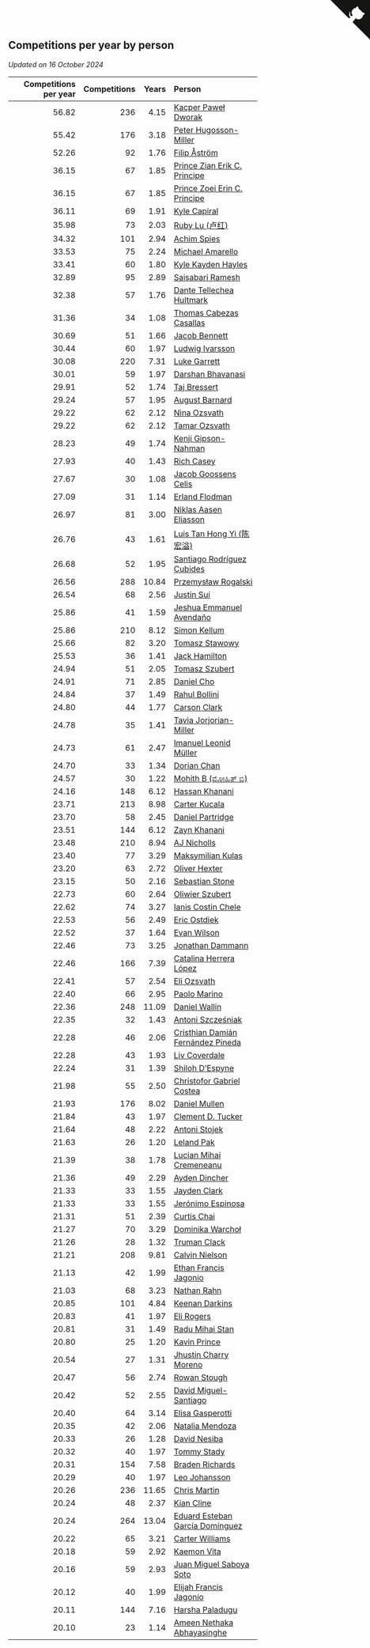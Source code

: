 ## Competitions per year by person

*Updated on 16 October 2024*

| Competitions per year | Competitions | Years | Person |
| ---: | ---: | ---: | :--- |
| 56.82 | 236 | 4.15 | [Kacper Paweł Dworak](https://www.worldcubeassociation.org/persons/2020DWOR01) |
| 55.42 | 176 | 3.18 | [Peter Hugosson-Miller](https://www.worldcubeassociation.org/persons/2021HUGO01) |
| 52.26 | 92 | 1.76 | [Filip Åström](https://www.worldcubeassociation.org/persons/2023ASTR01) |
| 36.15 | 67 | 1.85 | [Prince Zian Erik C. Principe](https://www.worldcubeassociation.org/persons/2022PRIN08) |
| 36.15 | 67 | 1.85 | [Prince Zoei Erin C. Principe](https://www.worldcubeassociation.org/persons/2022PRIN09) |
| 36.11 | 69 | 1.91 | [Kyle Capiral](https://www.worldcubeassociation.org/persons/2022CAPI02) |
| 35.98 | 73 | 2.03 | [Ruby Lu (卢红)](https://www.worldcubeassociation.org/persons/2022LURU01) |
| 34.32 | 101 | 2.94 | [Achim Spies](https://www.worldcubeassociation.org/persons/2021SPIE01) |
| 33.53 | 75 | 2.24 | [Michael Amarello](https://www.worldcubeassociation.org/persons/2022AMAR09) |
| 33.41 | 60 | 1.80 | [Kyle Kayden Hayles](https://www.worldcubeassociation.org/persons/2022HAYL02) |
| 32.89 | 95 | 2.89 | [Saisabari Ramesh](https://www.worldcubeassociation.org/persons/2021RAME01) |
| 32.38 | 57 | 1.76 | [Dante Tellechea Hultmark](https://www.worldcubeassociation.org/persons/2023HULT01) |
| 31.36 | 34 | 1.08 | [Thomas Cabezas Casallas](https://www.worldcubeassociation.org/persons/2023CASA08) |
| 30.69 | 51 | 1.66 | [Jacob Bennett](https://www.worldcubeassociation.org/persons/2023BENN04) |
| 30.44 | 60 | 1.97 | [Ludwig Ivarsson](https://www.worldcubeassociation.org/persons/2022IVAR01) |
| 30.08 | 220 | 7.31 | [Luke Garrett](https://www.worldcubeassociation.org/persons/2017GARR05) |
| 30.01 | 59 | 1.97 | [Darshan Bhavanasi](https://www.worldcubeassociation.org/persons/2022BHAV01) |
| 29.91 | 52 | 1.74 | [Taj Bressert](https://www.worldcubeassociation.org/persons/2023BRES01) |
| 29.24 | 57 | 1.95 | [August Barnard](https://www.worldcubeassociation.org/persons/2022BARN21) |
| 29.22 | 62 | 2.12 | [Nina Ozsvath](https://www.worldcubeassociation.org/persons/2022OZSV03) |
| 29.22 | 62 | 2.12 | [Tamar Ozsvath](https://www.worldcubeassociation.org/persons/2022OZSV04) |
| 28.23 | 49 | 1.74 | [Kenji Gipson-Nahman](https://www.worldcubeassociation.org/persons/2023GIPS01) |
| 27.93 | 40 | 1.43 | [Rich Casey](https://www.worldcubeassociation.org/persons/2023CASE06) |
| 27.67 | 30 | 1.08 | [Jacob Goossens Celis](https://www.worldcubeassociation.org/persons/2023CELI06) |
| 27.09 | 31 | 1.14 | [Erland Flodman](https://www.worldcubeassociation.org/persons/2023FLOD01) |
| 26.97 | 81 | 3.00 | [Niklas Aasen Eliasson](https://www.worldcubeassociation.org/persons/2021ELIA01) |
| 26.76 | 43 | 1.61 | [Luis Tan Hong Yi (陈宏溢)](https://www.worldcubeassociation.org/persons/2023YILU01) |
| 26.68 | 52 | 1.95 | [Santiago Rodríguez Cubides](https://www.worldcubeassociation.org/persons/2022CUBI01) |
| 26.56 | 288 | 10.84 | [Przemysław Rogalski](https://www.worldcubeassociation.org/persons/2013ROGA02) |
| 26.54 | 68 | 2.56 | [Justin Sui](https://www.worldcubeassociation.org/persons/2022SUIJ01) |
| 25.86 | 41 | 1.59 | [Jeshua Emmanuel Avendaño](https://www.worldcubeassociation.org/persons/2023AVEN01) |
| 25.86 | 210 | 8.12 | [Simon Kellum](https://www.worldcubeassociation.org/persons/2016KELL12) |
| 25.66 | 82 | 3.20 | [Tomasz Stawowy](https://www.worldcubeassociation.org/persons/2021STAW01) |
| 25.53 | 36 | 1.41 | [Jack Hamilton](https://www.worldcubeassociation.org/persons/2023HAMI08) |
| 24.94 | 51 | 2.05 | [Tomasz Szubert](https://www.worldcubeassociation.org/persons/2022SZUB02) |
| 24.91 | 71 | 2.85 | [Daniel Cho](https://www.worldcubeassociation.org/persons/2021CHOD01) |
| 24.84 | 37 | 1.49 | [Rahul Bollini](https://www.worldcubeassociation.org/persons/2023BOLL01) |
| 24.80 | 44 | 1.77 | [Carson Clark](https://www.worldcubeassociation.org/persons/2023CLAR02) |
| 24.78 | 35 | 1.41 | [Tavia Jorjorian-Miller](https://www.worldcubeassociation.org/persons/2023JORJ01) |
| 24.73 | 61 | 2.47 | [Imanuel Leonid Müller](https://www.worldcubeassociation.org/persons/2022MULL02) |
| 24.70 | 33 | 1.34 | [Dorian Chan](https://www.worldcubeassociation.org/persons/2023DORI01) |
| 24.57 | 30 | 1.22 | [Mohith B (ಮೋಹಿತ್ ಬಿ)](https://www.worldcubeassociation.org/persons/2023BMOH01) |
| 24.16 | 148 | 6.12 | [Hassan Khanani](https://www.worldcubeassociation.org/persons/2018KHAN26) |
| 23.71 | 213 | 8.98 | [Carter Kucala](https://www.worldcubeassociation.org/persons/2015KUCA01) |
| 23.70 | 58 | 2.45 | [Daniel Partridge](https://www.worldcubeassociation.org/persons/2022PART02) |
| 23.51 | 144 | 6.12 | [Zayn Khanani](https://www.worldcubeassociation.org/persons/2018KHAN28) |
| 23.48 | 210 | 8.94 | [AJ Nicholls](https://www.worldcubeassociation.org/persons/2015NICH04) |
| 23.40 | 77 | 3.29 | [Maksymilian Kulas](https://www.worldcubeassociation.org/persons/2021KULA02) |
| 23.20 | 63 | 2.72 | [Oliver Hexter](https://www.worldcubeassociation.org/persons/2022HEXT01) |
| 23.15 | 50 | 2.16 | [Sebastian Stone](https://www.worldcubeassociation.org/persons/2022STON09) |
| 22.73 | 60 | 2.64 | [Oliwier Szubert](https://www.worldcubeassociation.org/persons/2022SZUB01) |
| 22.62 | 74 | 3.27 | [Ianis Costin Chele](https://www.worldcubeassociation.org/persons/2021CHEL01) |
| 22.53 | 56 | 2.49 | [Eric Ostdiek](https://www.worldcubeassociation.org/persons/2022OSTD01) |
| 22.52 | 37 | 1.64 | [Evan Wilson](https://www.worldcubeassociation.org/persons/2023WILS11) |
| 22.46 | 73 | 3.25 | [Jonathan Dammann](https://www.worldcubeassociation.org/persons/2021DAMM01) |
| 22.46 | 166 | 7.39 | [Catalina Herrera López](https://www.worldcubeassociation.org/persons/2017LOPE31) |
| 22.41 | 57 | 2.54 | [Eli Ozsvath](https://www.worldcubeassociation.org/persons/2022OZSV01) |
| 22.40 | 66 | 2.95 | [Paolo Marino](https://www.worldcubeassociation.org/persons/2021MARI04) |
| 22.36 | 248 | 11.09 | [Daniel Wallin](https://www.worldcubeassociation.org/persons/2013WALL03) |
| 22.35 | 32 | 1.43 | [Antoni Szcześniak](https://www.worldcubeassociation.org/persons/2023SZCZ04) |
| 22.28 | 46 | 2.06 | [Cristhian Damián Fernández Pineda](https://www.worldcubeassociation.org/persons/2022PINE05) |
| 22.28 | 43 | 1.93 | [Liv Coverdale](https://www.worldcubeassociation.org/persons/2022COVE02) |
| 22.24 | 31 | 1.39 | [Shiloh D’Espyne](https://www.worldcubeassociation.org/persons/2023DESP01) |
| 21.98 | 55 | 2.50 | [Christofor Gabriel Costea](https://www.worldcubeassociation.org/persons/2022COST03) |
| 21.93 | 176 | 8.02 | [Daniel Mullen](https://www.worldcubeassociation.org/persons/2016MULL04) |
| 21.84 | 43 | 1.97 | [Clement D. Tucker](https://www.worldcubeassociation.org/persons/2022TUCK09) |
| 21.64 | 48 | 2.22 | [Antoni Stojek](https://www.worldcubeassociation.org/persons/2022STOJ03) |
| 21.63 | 26 | 1.20 | [Leland Pak](https://www.worldcubeassociation.org/persons/2023PAKL02) |
| 21.39 | 38 | 1.78 | [Lucian Mihai Cremeneanu](https://www.worldcubeassociation.org/persons/2023CREM01) |
| 21.36 | 49 | 2.29 | [Ayden Dincher](https://www.worldcubeassociation.org/persons/2022DINC01) |
| 21.33 | 33 | 1.55 | [Jayden Clark](https://www.worldcubeassociation.org/persons/2023CLAR13) |
| 21.33 | 33 | 1.55 | [Jerónimo Espinosa](https://www.worldcubeassociation.org/persons/2023ESPI07) |
| 21.31 | 51 | 2.39 | [Curtis Chai](https://www.worldcubeassociation.org/persons/2022CHAI02) |
| 21.27 | 70 | 3.29 | [Dominika Warchoł](https://www.worldcubeassociation.org/persons/2021WARC01) |
| 21.26 | 28 | 1.32 | [Truman Clack](https://www.worldcubeassociation.org/persons/2023CLAC02) |
| 21.21 | 208 | 9.81 | [Calvin Nielson](https://www.worldcubeassociation.org/persons/2014NIEL03) |
| 21.13 | 42 | 1.99 | [Ethan Francis Jagonio](https://www.worldcubeassociation.org/persons/2022JAGO03) |
| 21.03 | 68 | 3.23 | [Nathan Rahn](https://www.worldcubeassociation.org/persons/2021RAHN01) |
| 20.85 | 101 | 4.84 | [Keenan Darkins](https://www.worldcubeassociation.org/persons/2019DARK02) |
| 20.83 | 41 | 1.97 | [Eli Rogers](https://www.worldcubeassociation.org/persons/2022ROGE05) |
| 20.81 | 31 | 1.49 | [Radu Mihai Stan](https://www.worldcubeassociation.org/persons/2023STAN09) |
| 20.80 | 25 | 1.20 | [Kavin Prince](https://www.worldcubeassociation.org/persons/2023PRIN02) |
| 20.54 | 27 | 1.31 | [Jhustin Charry Moreno](https://www.worldcubeassociation.org/persons/2023MORE20) |
| 20.47 | 56 | 2.74 | [Rowan Stough](https://www.worldcubeassociation.org/persons/2022STOU01) |
| 20.42 | 52 | 2.55 | [David Miguel-Santiago](https://www.worldcubeassociation.org/persons/2022MIGU02) |
| 20.40 | 64 | 3.14 | [Elisa Gasperotti](https://www.worldcubeassociation.org/persons/2021GASP01) |
| 20.35 | 42 | 2.06 | [Natalia Mendoza](https://www.worldcubeassociation.org/persons/2022MEND24) |
| 20.33 | 26 | 1.28 | [David Nesiba](https://www.worldcubeassociation.org/persons/2023NESI01) |
| 20.32 | 40 | 1.97 | [Tommy Stady](https://www.worldcubeassociation.org/persons/2022STAD01) |
| 20.31 | 154 | 7.58 | [Braden Richards](https://www.worldcubeassociation.org/persons/2017RICH02) |
| 20.29 | 40 | 1.97 | [Leo Johansson](https://www.worldcubeassociation.org/persons/2022JOHA08) |
| 20.26 | 236 | 11.65 | [Chris Martin](https://www.worldcubeassociation.org/persons/2013MART03) |
| 20.24 | 48 | 2.37 | [Kian Cline](https://www.worldcubeassociation.org/persons/2022CLIN01) |
| 20.24 | 264 | 13.04 | [Eduard Esteban García Domínguez](https://www.worldcubeassociation.org/persons/2011EDUA01) |
| 20.22 | 65 | 3.21 | [Carter Williams](https://www.worldcubeassociation.org/persons/2021WILL06) |
| 20.18 | 59 | 2.92 | [Kaemon Vita](https://www.worldcubeassociation.org/persons/2021VITA01) |
| 20.16 | 59 | 2.93 | [Juan Miguel Saboya Soto](https://www.worldcubeassociation.org/persons/2021SOTO01) |
| 20.12 | 40 | 1.99 | [Elijah Francis Jagonio](https://www.worldcubeassociation.org/persons/2022JAGO02) |
| 20.11 | 144 | 7.16 | [Harsha Paladugu](https://www.worldcubeassociation.org/persons/2017PALA08) |
| 20.10 | 23 | 1.14 | [Ameen Nethaka Abhayasinghe](https://www.worldcubeassociation.org/persons/2023ABHA02) |


<a href="https://github.com/jonatanklosko/wca_statistics" class="github-corner" aria-label="View source on Github"><svg width="80" height="80" viewBox="0 0 250 250" style="fill:#151513; color:#fff; position: absolute; top: 0; border: 0; right: 0;" aria-hidden="true"><path d="M0,0 L115,115 L130,115 L142,142 L250,250 L250,0 Z"></path><path d="M128.3,109.0 C113.8,99.7 119.0,89.6 119.0,89.6 C122.0,82.7 120.5,78.6 120.5,78.6 C119.2,72.0 123.4,76.3 123.4,76.3 C127.3,80.9 125.5,87.3 125.5,87.3 C122.9,97.6 130.6,101.9 134.4,103.2" fill="currentColor" style="transform-origin: 130px 106px;" class="octo-arm"></path><path d="M115.0,115.0 C114.9,115.1 118.7,116.5 119.8,115.4 L133.7,101.6 C136.9,99.2 139.9,98.4 142.2,98.6 C133.8,88.0 127.5,74.4 143.8,58.0 C148.5,53.4 154.0,51.2 159.7,51.0 C160.3,49.4 163.2,43.6 171.4,40.1 C171.4,40.1 176.1,42.5 178.8,56.2 C183.1,58.6 187.2,61.8 190.9,65.4 C194.5,69.0 197.7,73.2 200.1,77.6 C213.8,80.2 216.3,84.9 216.3,84.9 C212.7,93.1 206.9,96.0 205.4,96.6 C205.1,102.4 203.0,107.8 198.3,112.5 C181.9,128.9 168.3,122.5 157.7,114.1 C157.9,116.9 156.7,120.9 152.7,124.9 L141.0,136.5 C139.8,137.7 141.6,141.9 141.8,141.8 Z" fill="currentColor" class="octo-body"></path></svg></a><style>.github-corner:hover .octo-arm{animation:octocat-wave 560ms ease-in-out}@keyframes octocat-wave{0%,100%{transform:rotate(0)}20%,60%{transform:rotate(-25deg)}40%,80%{transform:rotate(10deg)}}@media (max-width:500px){.github-corner:hover .octo-arm{animation:none}.github-corner .octo-arm{animation:octocat-wave 560ms ease-in-out}}</style>
